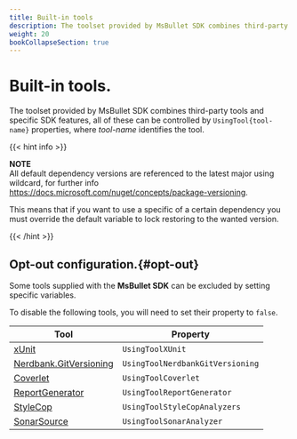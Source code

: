 ```yaml
---
title: Built-in tools
description: The toolset provided by MsBullet SDK combines third-party tools and specific SDK features.
weight: 20
bookCollapseSection: true
---
```


# Built-in tools.

The toolset provided by MsBullet SDK combines third-party tools and specific SDK features, all of these can be controlled by `UsingTool{tool-name}` properties, where _tool-name_ identifies the tool.

{{< hint info >}}

**NOTE**  
All default dependency versions are referenced to the latest major using wildcard, for further info https://docs.microsoft.com/nuget/concepts/package-versioning.

This means that if you want to use a specific of a certain dependency you must override the default variable to lock restoring to the wanted version.

{{< /hint >}}

## Opt-out configuration.{#opt-out}

Some tools supplied with the **MsBullet SDK** can be excluded by setting specific variables.

To disable the following tools, you will need to set their property to `false`.

| Tool | Property |
| --- | --- |
| [xUnit](https://xunit.net/ "xUnit") | `UsingToolXUnit` |
| [Nerdbank.GitVersioning](https://github.com/dotnet/Nerdbank.GitVersioning "Nerdbank.GitVersioning") | `UsingToolNerdbankGitVersioning` |
| [Coverlet](https://github.com/coverlet-coverage "Coverlet") | `UsingToolCoverlet` |
| [ReportGenerator](https://github.com/danielpalme/ReportGenerator "ReportGenerator") | `UsingToolReportGenerator` |
| [StyleCop](https://github.com/DotNetAnalyzers/StyleCopAnalyzers "StyleCop") | `UsingToolStyleCopAnalyzers` |
| [SonarSource](https://www.sonarsource.com/csharp/ "SonarSource") | `UsingToolSonarAnalyzer` |
